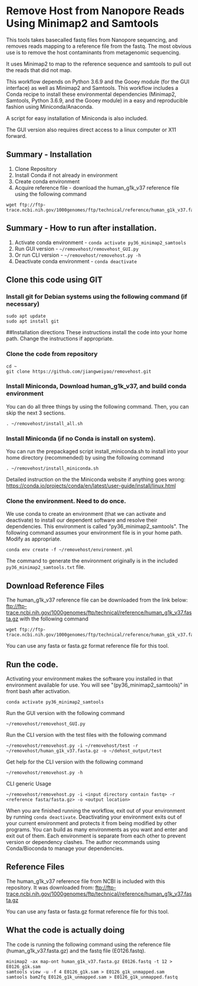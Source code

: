 # Remove Host from Nanopore Reads Using Minimap2 and Samtools 

This tools takes basecalled fastq files from Nanopore sequencing, and removes reads mapping to a reference file from the fastq. The most obvious use is to remove the host contaminants from metagenomic sequencing.

It uses Minimap2 to map to the reference sequence and samtools to pull out the reads that did not map.

This workflow depends on Python 3.6.9 and the Gooey module (for the GUI interface) as well as Minimap2 and Samtools. This workflow includes a Conda recipe to install these environmental dependencies (Minimap2, Samtools, Python 3.6.9, and the Gooey module) in a easy and reproducible fashion using Miniconda/Anaconda.

A script for easy installation of Miniconda is also included.

The GUI version also requires direct access to a linux computer or X11 forward. 

## Summary - Installation 
1. Clone Repository 
2. Install Conda if not already in environment
3. Create conda environment
4. Acquire reference file - download the human_g1k_v37 reference file using the following command
```
wget ftp://ftp-trace.ncbi.nih.gov/1000genomes/ftp/technical/reference/human_g1k_v37.fasta.gz
```

## Summary - How to run after installation.
1. Activate conda environment - `conda activate py36_minimap2_samtools`
2. Run GUI version - `~/removehost/removehost_GUI.py`
3. Or run CLI version - `~/removehost/removehost.py -h`
4. Deactivate conda environment - `conda deactivate`

## Clone this code using GIT

### Install git for Debian systems using the following command (if necessary)
```
sudo apt update
sudo apt install git
```

##Installation directions 
These instructions install the code into your home path. Change the instructions if appropriate. 

### Clone the code from repository
```
cd ~
git clone https://github.com/jiangweiyao/removehost.git
```

### Install Miniconda, Download human_g1k_v37, and build conda environment
You can do all three things by using the following command. Then, you can skip the next 3 sections.
```
. ~/removehost/install_all.sh
```

### Install Miniconda (if no Conda is install on system). 
You can run the prepackaged script install_miniconda.sh to install into your home directory (recommended) by using the following command
```
. ~/removehost/install_miniconda.sh
```

Detailed instruction on the the Miniconda website if anything goes wrong:
https://conda.io/projects/conda/en/latest/user-guide/install/linux.html

### Clone the environment. Need to do once.

We use conda to create an environment (that we can activate and deactivate) to install our dependent software and resolve their dependencies. This environment is called "py36_minimap2_samtools". The following command assumes your environment file is in your home path. Modify as appropriate.

```
conda env create -f ~/removehost/environment.yml
```

The command to generate the environment originally is in the included `py36_minimap2_samtools.txt` file. 

## Download Reference Files
The human_g1k_v37 reference file can be downloaded from the link below:
ftp://ftp-trace.ncbi.nih.gov/1000genomes/ftp/technical/reference/human_g1k_v37.fasta.gz
with the following command
```
wget ftp://ftp-trace.ncbi.nih.gov/1000genomes/ftp/technical/reference/human_g1k_v37.fasta.gz
```

You can use any fasta or fasta.gz format reference file for this tool.


## Run the code.

Activating your environment makes the software you installed in that environment available for use. You will see "(py36_minimap2_samtools)" in front bash after activation.
```
conda activate py36_minimap2_samtools
```

Run the GUI version with the following command
```
~/removehost/removehost_GUI.py
```

Run the CLI version with the test files with the following command
```
~/removehost/removehost.py -i ~/removehost/test -r ~/removehost/human_g1k_v37.fasta.gz -o ~/dehost_output/test
```

Get help for the CLI version with the following command
```
~/removehost/removehost.py -h
```

CLI generic Usage
```
~/removehost/removehost.py -i <input directory contain fastq> -r <reference fasta/fasta.gz> -o <output location>
```


When you are finished running the workflow, exit out of your environment by running `conda deactivate`. Deactivating your environment exits out of your current environment and protects it from being modified by other programs. You can build as many environments as you want and enter and exit out of them. Each environment is separate from each other to prevent version or dependency clashes. The author recommands using Conda/Bioconda to manage your dependencies.

## Reference Files
The human_g1k_v37 reference file from NCBI is included with this repository. It was downloaded from: 
ftp://ftp-trace.ncbi.nih.gov/1000genomes/ftp/technical/reference/human_g1k_v37.fasta.gz

You can use any fasta or fasta.gz format reference file for this tool. 

## What the code is actually doing

The code is running the following command using the reference file (human_g1k_v37.fasta.gz) and the fastq file (E0126.fastq).

```
minimap2 -ax map-ont human_g1k_v37.fasta.gz E0126.fastq -t 12 > E0126_g1k.sam
samtools view -u -f 4 E0126_g1k.sam > E0126_g1k_unmapped.sam
samtools bam2fq E0126_g1k_unmapped.sam > E0126_g1k_unmapped.fastq
```
